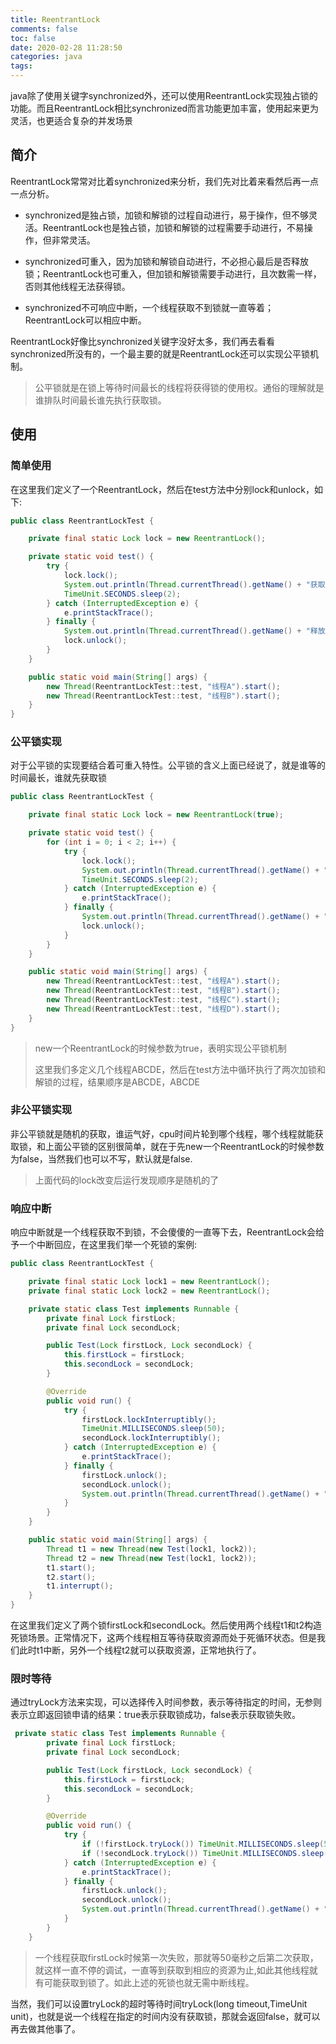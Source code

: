 ```yaml
---
title: ReentrantLock
comments: false
toc: false
date: 2020-02-28 11:28:50
categories: java
tags:
---
```


java除了使用关键字synchronized外，还可以使用ReentrantLock实现独占锁的功能。而且ReentrantLock相比synchronized而言功能更加丰富，使用起来更为灵活，也更适合复杂的并发场景

## 简介

ReentrantLock常常对比着synchronized来分析，我们先对比着来看然后再一点一点分析。

* synchronized是独占锁，加锁和解锁的过程自动进行，易于操作，但不够灵活。ReentrantLock也是独占锁，加锁和解锁的过程需要手动进行，不易操作，但非常灵活。

* synchronized可重入，因为加锁和解锁自动进行，不必担心最后是否释放锁；ReentrantLock也可重入，但加锁和解锁需要手动进行，且次数需一样，否则其他线程无法获得锁。

* synchronized不可响应中断，一个线程获取不到锁就一直等着；ReentrantLock可以相应中断。

ReentrantLock好像比synchronized关键字没好太多，我们再去看看synchronized所没有的，一个最主要的就是ReentrantLock还可以实现公平锁机制。

> 公平锁就是在锁上等待时间最长的线程将获得锁的使用权。通俗的理解就是谁排队时间最长谁先执行获取锁。

## 使用

### 简单使用

在这里我们定义了一个ReentrantLock，然后在test方法中分别lock和unlock，如下:

``` java
public class ReentrantLockTest {

    private final static Lock lock = new ReentrantLock();

    private static void test() {
        try {
            lock.lock();
            System.out.println(Thread.currentThread().getName() + "获取了锁");
            TimeUnit.SECONDS.sleep(2);
        } catch (InterruptedException e) {
            e.printStackTrace();
        } finally {
            System.out.println(Thread.currentThread().getName() + "释放了锁");
            lock.unlock();
        }
    }

    public static void main(String[] args) {
        new Thread(ReentrantLockTest::test, "线程A").start();
        new Thread(ReentrantLockTest::test, "线程B").start();
    }
}
```

### 公平锁实现

对于公平锁的实现要结合着可重入特性。公平锁的含义上面已经说了，就是谁等的时间最长，谁就先获取锁

``` java
public class ReentrantLockTest {

    private final static Lock lock = new ReentrantLock(true);

    private static void test() {
        for (int i = 0; i < 2; i++) {
            try {
                lock.lock();
                System.out.println(Thread.currentThread().getName() + "获取了锁");
                TimeUnit.SECONDS.sleep(2);
            } catch (InterruptedException e) {
                e.printStackTrace();
            } finally {
                System.out.println(Thread.currentThread().getName() + "释放了锁");
                lock.unlock();
            }
        }
    }

    public static void main(String[] args) {
        new Thread(ReentrantLockTest::test, "线程A").start();
        new Thread(ReentrantLockTest::test, "线程B").start();
        new Thread(ReentrantLockTest::test, "线程C").start();
        new Thread(ReentrantLockTest::test, "线程D").start();
    }
}
```

> new一个ReentrantLock的时候参数为true，表明实现公平锁机制
>
>这里我们多定义几个线程ABCDE，然后在test方法中循环执行了两次加锁和解锁的过程，结果顺序是ABCDE，ABCDE

### 非公平锁实现

非公平锁就是随机的获取，谁运气好，cpu时间片轮到哪个线程，哪个线程就能获取锁，和上面公平锁的区别很简单，就在于先new一个ReentrantLock的时候参数为false，当然我们也可以不写，默认就是false.

> 上面代码的lock改变后运行发现顺序是随机的了

### 响应中断

响应中断就是一个线程获取不到锁，不会傻傻的一直等下去，ReentrantLock会给予一个中断回应，在这里我们举一个死锁的案例:

``` java
public class ReentrantLockTest {

    private final static Lock lock1 = new ReentrantLock();
    private final static Lock lock2 = new ReentrantLock();

    private static class Test implements Runnable {
        private final Lock firstLock;
        private final Lock secondLock;

        public Test(Lock firstLock, Lock secondLock) {
            this.firstLock = firstLock;
            this.secondLock = secondLock;
        }

        @Override
        public void run() {
            try {
                firstLock.lockInterruptibly();
                TimeUnit.MILLISECONDS.sleep(50);
                secondLock.lockInterruptibly();
            } catch (InterruptedException e) {
                e.printStackTrace();
            } finally {
                firstLock.unlock();
                secondLock.unlock();
                System.out.println(Thread.currentThread().getName() + "获取到了资源正常结束!");
            }
        }
    }

    public static void main(String[] args) {
        Thread t1 = new Thread(new Test(lock1, lock2));
        Thread t2 = new Thread(new Test(lock1, lock2));
        t1.start();
        t2.start();
        t1.interrupt();
    }
}
```

在这里我们定义了两个锁firstLock和secondLock。然后使用两个线程t1和t2构造死锁场景。正常情况下，这两个线程相互等待获取资源而处于死循环状态。但是我们此时t1中断，另外一个线程t2就可以获取资源，正常地执行了。

### 限时等待

通过tryLock方法来实现，可以选择传入时间参数，表示等待指定的时间，无参则表示立即返回锁申请的结果：true表示获取锁成功，false表示获取锁失败。

``` java
 private static class Test implements Runnable {
        private final Lock firstLock;
        private final Lock secondLock;

        public Test(Lock firstLock, Lock secondLock) {
            this.firstLock = firstLock;
            this.secondLock = secondLock;
        }

        @Override
        public void run() {
            try {
                if (!firstLock.tryLock()) TimeUnit.MILLISECONDS.sleep(50);
                if (!secondLock.tryLock()) TimeUnit.MILLISECONDS.sleep(50);
            } catch (InterruptedException e) {
                e.printStackTrace();
            } finally {
                firstLock.unlock();
                secondLock.unlock();
                System.out.println(Thread.currentThread().getName() + "获取到了资源正常结束!");
            }
        }
    }
```

> 一个线程获取firstLock时候第一次失败，那就等50毫秒之后第二次获取，就这样一直不停的调试，一直等到获取到相应的资源为止,如此其他线程就有可能获取到锁了。如此上述的死锁也就无需中断线程。

当然，我们可以设置tryLock的超时等待时间tryLock(long timeout,TimeUnit unit)，也就是说一个线程在指定的时间内没有获取锁，那就会返回false，就可以再去做其他事了。
